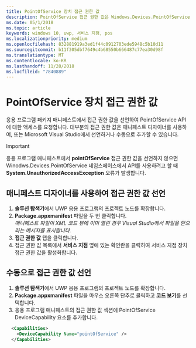 ```yaml
---
title: PointOfService 장치 접근 권한 값
description: PointOfService 접근 권한 값은 Windows.Devices.PointOfService 네임스페이스의 사용에 필요합니다.
ms.date: 05/1/2018
ms.topic: article
keywords: windows 10, uwp, 서비스 지점, pos
ms.localizationpriority: medium
ms.openlocfilehash: 832881919a3ed1f44c0912703ede5948c5b10d11
ms.sourcegitcommit: b11f305dbf7649c4b68550b666487c77ea30d98f
ms.translationtype: MT
ms.contentlocale: ko-KR
ms.lasthandoff: 11/28/2018
ms.locfileid: "7840889"
---
```

# <a name="pointofservice-device-capability"></a>PointOfService 장치 접근 권한 값
응용 프로그램 패키지 매니페스트에서 접근 권한 값을 선언하여 PointOfService API에 대한 액세스를 요청합니다. 대부분의 접근 권한 값은 매니페스트 디자이너를 사용하여, 또는 Microsoft Visual Studio에서 선언하거나 수동으로 추가할 수 있습니다.  

> [!Important]
> 응용 프로그램 매니페스트에서 **pointOfService** 접근 권한 값을 선언하지 않으면 Winodws.Devices.PointOfService 네임스페이스에서 API를 사용하려고 할 때 **System.UnauthorizedAccessException** 오류가 발생합니다. 

## <a name="declare-capability-using-manifest-designer"></a>매니페스트 디자이너를 사용하여 접근 권한 값 선언

1. **솔루션 탐색기**에서 UWP 응용 프로그램의 프로젝트 노드를 확장합니다.
2. **Package.appxmanifest** 파일을 두 번 클릭합니다.  
*매니페스트 파일이 XML 코드 뷰에 이미 열린 경우 Visual Studio에서 파일을 닫으라는 메시지를 표시합니다.*
3. **접근 권한 값** 탭을 클릭합니다.
4. 접근 권한 값 목록에서 **서비스 지점** 옆에 있는 확인란을 클릭하여 서비스 지점 장치 접근 권한 값을 활성화합니다.


## <a name="declare-capability-manually"></a>수동으로 접근 권한 값 선언

1. **솔루션 탐색기**에서 UWP 응용 프로그램의 프로젝트 노드를 확장합니다.
2. **Package.appxmanifest** 파일을 마우스 오른쪽 단추로 클릭하고 **코드 보기**를 선택합니다.
3. 응용 프로그램 매니페스트의 접근 권한 값 섹션에 PointOfService DeviceCapability 요소를 추가합니다.  

```xml
  <Capabilities>
    <DeviceCapability Name="pointOfService" />
  </Capabilities>
   ```
